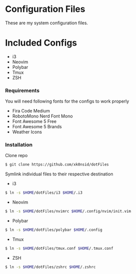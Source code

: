 Configuration Files
===================

These are my system configuration files.

Included Configs
================

* i3
* Neovim
* Polybar
* Tmux
* ZSH

### Requirements

You will need following fonts for the configs to work properly

* Fira Code Medium
* RobotoMono Nerd Font Mono
* Font Awesome 5 Free
* Font Awesome 5 Brands
* Weather Icons


### Installation

Clone repo

```sh
$ git clone https://github.com/xk0nsid/dotFiles
```

Symlink individual files to their respective destination

* i3

```sh
$ ln -s $HOME/dotFiles/i3 $HOME/.i3
```

* Neovim

```sh
$ ln -s $HOME/dotFiles/nvimrc $HOME/.config/nvim/init.vim
```

* Polybar

```sh
$ ln -s $HOME/dotFiles/polybar $HOME/.config
```

* Tmux

```sh
$ ln -s $HOME/dotFiles/tmux.conf $HOME/.tmux.conf
```

* ZSH

```sh
$ ln -s $HOME/dotFiles/zshrc $HOME/.zshrc
```
